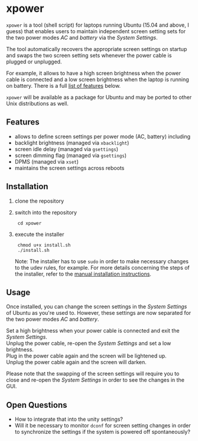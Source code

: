 # xpower
`xpower` is a tool (shell script) for laptops running Ubuntu (15.04 and above, I guess) that enables users to maintain independent screen setting sets for the two power modes _AC_ and _battery_ via the _System Settings_.

The tool automatically recovers the appropriate screen settings on startup and swaps the two screen setting sets whenever the power cable is plugged or unplugged.

For example, it allows to have a high screen brightness when the power cable is connected and a low screen brightness when the laptop is running on battery.
There is a full [list of features](#features) below.

`xpower` will be available as a package for Ubuntu and may be ported to other Unix distributions as well.

## Features

* allows to define screen settings per power mode (AC, battery) including
 * backlight brightness (managed via `xbacklight`)
 * screen idle delay (managed via `gsettings`)
 * screen dimming flag (managed via `gsettings`)
 * DPMS (managed via `xset`)
* maintains the screen settings across reboots

## Installation

1. clone the repository

1. switch into the repository
   
        cd xpower

1. execute the installer
   
        chmod u+x install.sh
        ./install.sh
       
   Note: The installer has to use `sudo` in order to make necessary changes to the udev rules, for example.
   For more details concerning the steps of the installer, refer to the [manual installation instructions](manual-installation.md).

## Usage

Once installed, you can change the screen settings in the _System Settings_ of Ubuntu as you're used to.
However, these settings are now separated for the two power modes _AC_ and _battery_.

Set a high brightness when your power cable is connected and exit the _System Settings_.  
Unplug the power cable, re-open the _System Settings_ and set a low brightness.  
Plug in the power cable again and the screen will be lightened up.  
Unplug the power cable again and the screen will darken.

Please note that the swapping of the screen settings will require you to close and re-open the _System Settings_ in order to see the changes in the GUI.

## Open Questions


* How to integrate that into the unity settings?
* Will it be necessary to monitor `dconf` for screen setting changes in order to synchronize the settings if the system is powered off spontaneously?

